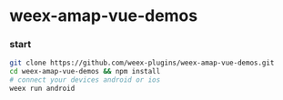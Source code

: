 # weex-amap-vue-demos

### start

``` bash
git clone https://github.com/weex-plugins/weex-amap-vue-demos.git
cd weex-amap-vue-demos && npm install
# connect your devices android or ios
weex run android
```


